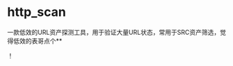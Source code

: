 # http_scan

一款低效的URL资产探测工具，用于验证大量URL状态，常用于SRC资产筛选，觉得低效的表哥点个**

！[](https://github.com/daichao66/daichao66.io/blob/master/http_scan.png)
